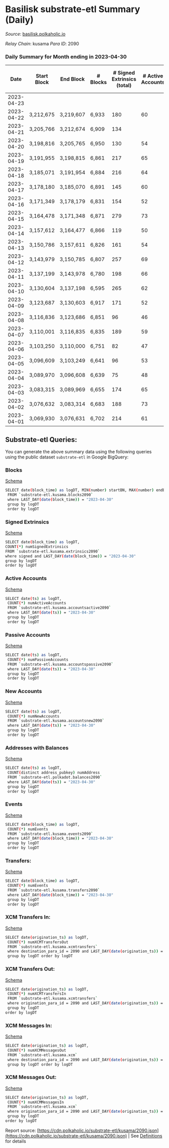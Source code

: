 # Basilisk substrate-etl Summary (Daily)

_Source_: [basilisk.polkaholic.io](https://basilisk.polkaholic.io)

*Relay Chain*: kusama
*Para ID*: 2090



### Daily Summary for Month ending in 2023-04-30


| Date | Start Block | End Block | # Blocks  | # Signed Extrinsics (total) | # Active Accounts | # Passive | # New | # Addresses with Balances | # Events | # Transfers | # XCM Transfers In | # XCM Transfers Out | # XCM In | # XCM Out | Issues | 
| ---- | ----------- | --------- | --------  | --------------------------- | ----------------- | --------- | ----- | ------------------------- | -------- | ----------- | ------------------ | ------------------- | -------- | --------- | ------ |
| 2023-04-23 |  |  |   |  |  |  |  |  |  |   |   |   |  |  |  |
| 2023-04-22 | 3,212,675 | 3,219,607 | 6,933  | 180 | 60 | 10 | 4 | 18,490 | 23,834 | 412 ($14,086.15) | 43 ($10,327.68) | 21 ($2,890.07) | 43 | 22 |  |
| 2023-04-21 | 3,205,766 | 3,212,674 | 6,909  | 134 |  |  | 2 | 18,486 | 23,140 | 364 ($5,724.24) | 12 ($576.10) | 12 ($1,670.59) | 13 | 13 |  |
| 2023-04-20 | 3,198,816 | 3,205,765 | 6,950  | 130 | 54 | 12 |  | 18,484 | 23,204 | 325 ($3,772.65) | 20 ($3,430.16) | 22 ($4,741.63) | 23 | 21 |  |
| 2023-04-19 | 3,191,955 | 3,198,815 | 6,861  | 217 | 65 | 15 | 1 | 18,485 | 23,871 | 465 ($22,671.74) | 16 ($2,705.10) | 29 ($4,961.13) | 28 | 29 |  |
| 2023-04-18 | 3,185,071 | 3,191,954 | 6,884  | 216 | 64 | 13 | 1 | 18,484 | 24,142 | 515 ($23,184.57) | 9 ($52.13) | 15 ($2,668.57) | 25 | 16 |  |
| 2023-04-17 | 3,178,180 | 3,185,070 | 6,891  | 145 | 60 | 13 | 2 | 18,484 | 23,103 | 343 ($9,267.13) | 2 ($184.86) | 9 ($1,393.24) | 18 | 9 |  |
| 2023-04-16 | 3,171,349 | 3,178,179 | 6,831  | 154 | 52 | 11 |  | 18,484 | 22,923 | 362 ($12,276.96) | 3  | 10 ($1,498.73) | 16 | 10 |  |
| 2023-04-15 | 3,164,478 | 3,171,348 | 6,871  | 279 | 73 | 15 | 5 | 18,484 | 24,884 | 619 ($29,247.67) | 14 ($1,702.06) | 24 ($3,464.04) | 34 | 24 |  |
| 2023-04-14 | 3,157,612 | 3,164,477 | 6,866  | 119 | 50 | 12 | 2 | 18,481 | 22,542 | 277 ($8,430.62) | 9 ($493.97) | 8 ($1,404.47) | 20 | 8 |  |
| 2023-04-13 | 3,150,786 | 3,157,611 | 6,826  | 161 | 54 | 12 |  | 18,480 | 23,057 | 349 ($6,968.36) | 8 ($675.17) | 18 ($1,152.92) | 16 | 18 |  |
| 2023-04-12 | 3,143,979 | 3,150,785 | 6,807  | 257 | 69 | 13 | 2 | 18,480 | 24,616 | 595 ($29,867.72) | 29 ($1,095.92) | 19 ($4,989.97) | 43 | 19 |  |
| 2023-04-11 | 3,137,199 | 3,143,978 | 6,780  | 198 | 66 | 11 | 1 | 18,478 | 23,395 | 405 ($24,066.44) | 8 ($109.06) | 13 ($3,308.75) | 24 | 13 |  |
| 2023-04-10 | 3,130,604 | 3,137,198 | 6,595  | 265 | 62 | 13 | 3 | 18,477 | 23,817 | 552 ($44,268.52) | 9  | 20 ($3,693.98) | 22 | 20 |  |
| 2023-04-09 | 3,123,687 | 3,130,603 | 6,917  | 171 | 52 | 12 |  | 18,476 | 23,801 | 449 ($19,988.79) | 4  | 10 ($1,660.26) | 19 | 10 |  |
| 2023-04-08 | 3,116,836 | 3,123,686 | 6,851  | 96 | 46 | 13 | 2 | 18,477 | 22,151 | 221 ($4,917.12) | 10 ($136.73) | 4 ($15.45) | 14 | 4 |  |
| 2023-04-07 | 3,110,001 | 3,116,835 | 6,835  | 189 | 59 | 11 | 2 | 18,475 | 23,236 | 328 ($12,161.94) | 12 ($398.40) | 29 ($2,789.05) | 23 | 29 |  |
| 2023-04-06 | 3,103,250 | 3,110,000 | 6,751  | 82 | 47 | 10 | 1 | 18,473 | 21,629 | 173 ($2,062.36) | 5 ($31.04) | 15 ($1,843.31) | 17 | 15 |  |
| 2023-04-05 | 3,096,609 | 3,103,249 | 6,641  | 96 | 53 | 14 | 2 | 18,472 | 21,419 | 177 ($11,591.27) | 13 ($12,764.58) | 17 ($10,996.02) | 17 | 17 |  |
| 2023-04-04 | 3,089,970 | 3,096,608 | 6,639  | 75 | 48 | 10 | 2 | 18,470 | 21,341 | 214 ($2,294.29) | 11 ($189.19) | 10 ($2,433.56) | 13 | 10 |  |
| 2023-04-03 | 3,083,315 | 3,089,969 | 6,655  | 174 | 65 | 11 | 2 | 18,469 | 22,277 | 282 ($12,956.27) | 17 ($4,748.78) | 19 ($2,768.50) | 18 | 19 |  |
| 2023-04-02 | 3,076,632 | 3,083,314 | 6,683  | 188 | 73 | 10 | 3 | 18,467 | 22,505 | 300 ($51,255.90) | 18 ($6,471.09) | 15 ($925.86) | 18 | 15 |  |
| 2023-04-01 | 3,069,930 | 3,076,631 | 6,702  | 214 | 61 | 12 | 1 | 18,464 | 23,235 | 431 ($18,957.81) | 18 ($5,004.22) | 20 ($8,871.80) | 18 | 20 |  |

## Substrate-etl Queries:
You can generate the above summary data using the following queries using the public dataset `substrate-etl` in Google BigQuery:


### Blocks 

[Schema](https://github.com/colorfulnotion/substrate-etl/blob/main/schema/blocks.json)

```bash
SELECT date(block_time) as logDT, MIN(number) startBN, MAX(number) endBN, COUNT(*) numBlocks 
 FROM `substrate-etl.kusama.blocks2090`  
 where LAST_DAY(date(block_time)) = "2023-04-30" 
 group by logDT 
 order by logDT
```

### Signed Extrinsics 

[Schema](https://github.com/colorfulnotion/substrate-etl/blob/main/schema/extrinsics.json)

```bash
SELECT date(block_time) as logDT, 
COUNT(*) numSignedExtrinsics 
FROM `substrate-etl.kusama.extrinsics2090`  
where signed and LAST_DAY(date(block_time)) = "2023-04-30" 
group by logDT 
order by logDT
```

### Active Accounts 

[Schema](https://github.com/colorfulnotion/substrate-etl/blob/main/schema/accountsactive.json)

```bash
SELECT date(ts) as logDT, 
 COUNT(*) numActiveAccounts 
 FROM `substrate-etl.kusama.accountsactive2090` 
 where LAST_DAY(date(ts)) = "2023-04-30" 
 group by logDT 
 order by logDT
```

### Passive Accounts 

[Schema](https://github.com/colorfulnotion/substrate-etl/blob/main/schema/accountspassive.json)

```bash
SELECT date(ts) as logDT, 
 COUNT(*) numPassiveAccounts 
 FROM `substrate-etl.kusama.accountspassive2090` 
 where LAST_DAY(date(ts)) = "2023-04-30" 
 group by logDT 
 order by logDT
```

### New Accounts 

[Schema](https://github.com/colorfulnotion/substrate-etl/blob/main/schema/accountsnew.json)

```bash
SELECT date(ts) as logDT, 
 COUNT(*) numNewAccounts 
 FROM `substrate-etl.kusama.accountsnew2090` 
 where LAST_DAY(date(ts)) = "2023-04-30" 
 group by logDT
 order by logDT
```

### Addresses with Balances 

[Schema](https://github.com/colorfulnotion/substrate-etl/blob/main/schema/balances.json)

```bash
SELECT date(ts) as logDT,
 COUNT(distinct address_pubkey) numAddress 
 FROM `substrate-etl.polkadot.balances2090` 
 where LAST_DAY(date(ts)) = "2023-04-30" 
 group by logDT 
 order by logDT
```

### Events 

[Schema](https://github.com/colorfulnotion/substrate-etl/blob/main/schema/events.json)

```bash
SELECT date(block_time) as logDT, 
 COUNT(*) numEvents 
 FROM `substrate-etl.kusama.events2090` 
 where LAST_DAY(date(block_time)) = "2023-04-30" 
 group by logDT 
 order by logDT
```

### Transfers:

[Schema](https://github.com/colorfulnotion/substrate-etl/blob/main/schema/transfers.json)

```bash
SELECT date(block_time) as logDT, 
 COUNT(*) numEvents 
 FROM `substrate-etl.kusama.transfers2090` 
 where LAST_DAY(date(block_time)) = "2023-04-30" 
 group by logDT 
 order by logDT
```

### XCM Transfers In: 

[Schema](https://github.com/colorfulnotion/substrate-etl/blob/main/schema/xcmtransfers.json)

```bash
SELECT date(origination_ts) as logDT, 
 COUNT(*) numXCMTransfersOut 
 FROM `substrate-etl.kusama.xcmtransfers` 
 where destination_para_id = 2090 and LAST_DAY(date(origination_ts)) = "2023-04-30" 
 group by logDT order by logDT
```

### XCM Transfers Out: 

[Schema](https://github.com/colorfulnotion/substrate-etl/blob/main/schema/xcmtransfers.json)

```bash
SELECT date(origination_ts) as logDT, 
 COUNT(*) numXCMTransfersIn 
 FROM `substrate-etl.kusama.xcmtransfers` 
 where origination_para_id = 2090 and LAST_DAY(date(origination_ts)) = "2023-04-30" 
 group by logDT 
order by logDT
```

### XCM Messages In: 

[Schema](https://github.com/colorfulnotion/substrate-etl/blob/main/schema/xcm.json)

```bash
SELECT date(origination_ts) as logDT, 
 COUNT(*) numXCMMessagesOut 
 FROM `substrate-etl.kusama.xcm` 
 where destination_para_id = 2090 and LAST_DAY(date(origination_ts)) = "2023-04-30" 
 group by logDT order by logDT
```

### XCM Messages Out: 

[Schema](https://github.com/colorfulnotion/substrate-etl/blob/main/schema/xcm.json)

```bash
SELECT date(origination_ts) as logDT, 
 COUNT(*) numXCMMessagesIn 
 FROM `substrate-etl.kusama.xcm` 
 where origination_para_id = 2090 and LAST_DAY(date(origination_ts)) = "2023-04-30" 
 group by logDT 
order by logDT
```


Report source: [https://cdn.polkaholic.io/substrate-etl/kusama/2090.json](https://cdn.polkaholic.io/substrate-etl/kusama/2090.json) | See [Definitions](/DEFINITIONS.md) for details
